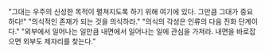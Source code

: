 "그대는 우주의 신성한 목적이 펼쳐지도록 하기 위해 여기에 있다. 그만큼 그대가 중요하다!"
"의식적인 존재가 되는 것을 의식하라."
"의식의 각성은 인류의 다음 진화 단계이다."
"외부에서 일어나는 일만큼 내면에서 일어나는 일에 관심을 가져라. 내면을 바로잡으면 외부도 제자리를 찾는다."
